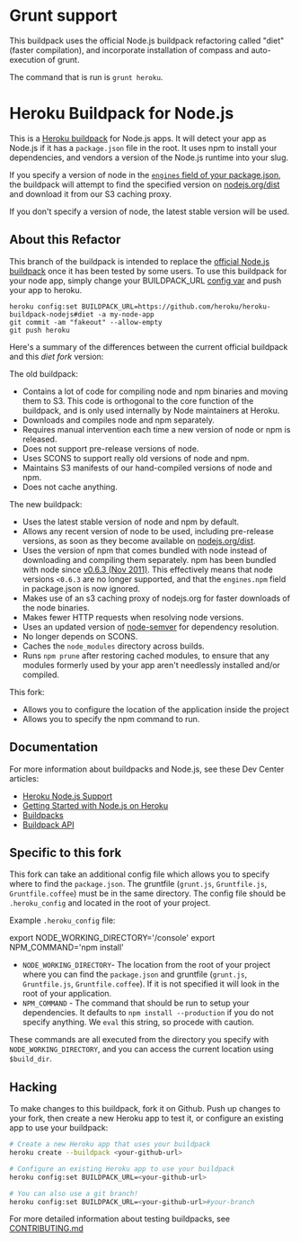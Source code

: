 Grunt support
=============
This buildpack uses the official Node.js buildpack refactoring called "diet" (faster compilation),
and incorporate installation of compass and auto-execution of grunt.

The command that is run is `grunt heroku`.

Heroku Buildpack for Node.js
============================

This is a [Heroku buildpack](http://devcenter.heroku.com/articles/buildpacks) for Node.js apps. It will detect your app as Node.js if it has a `package.json` file in the root. It uses npm to install your dependencies, and vendors a version of the Node.js runtime into your slug.

If you specify a version of node in the [`engines` field of your package.json](https://npmjs.org/doc/json.html#engines), the buildpack will attempt to find the specified version on [nodejs.org/dist](http://nodejs.org/dist/) and download it from our S3 caching proxy.

If you don't specify a version of node, the latest stable version will be used.

About this Refactor
-------------------

This branch of the buildpack is intended to replace the [official Node.js buildpack](https://github.com/heroku/heroku-buildpack-nodejs#readme) once it has been tested by some users. To use this buildpack for your node app, simply change your BUILDPACK_URL [config var](https://devcenter.heroku.com/articles/config-vars) and push your app to heroku.

```
heroku config:set BUILDPACK_URL=https://github.com/heroku/heroku-buildpack-nodejs#diet -a my-node-app
git commit -am "fakeout" --allow-empty
git push heroku
```

Here's a summary of the differences between the current official buildpack and this _diet fork_ version:

The old buildpack:

- Contains a lot of code for compiling node and npm binaries and moving them to S3. This code is orthogonal to the core function of the buildpack, and is only used internally by Node maintainers at Heroku.
- Downloads and compiles node and npm separately.
- Requires manual intervention each time a new version of node or npm is released.
- Does not support pre-release versions of node.
- Uses SCONS to support really old versions of node and npm.
- Maintains S3 manifests of our hand-compiled versions of node and npm.
- Does not cache anything.

The new buildpack:

- Uses the latest stable version of node and npm by default.
- Allows any recent version of node to be used, including pre-release versions, as soon as they become available on [nodejs.org/dist](http://nodejs.org/dist/).
- Uses the version of npm that comes bundled with node instead of downloading and compiling them separately. npm has been bundled with node since [v0.6.3 (Nov 2011)](http://blog.nodejs.org/2011/11/25/node-v0-6-3/). This effectively means that node versions `<0.6.3` are no longer supported, and that the `engines.npm` field in package.json is now ignored.
- Makes use of an s3 caching proxy of nodejs.org for faster downloads of the node binaries.
- Makes fewer HTTP requests when resolving node versions.
- Uses an updated version of [node-semver](https://github.com/isaacs/node-semver) for dependency resolution.
- No longer depends on SCONS.
- Caches the `node_modules` directory across builds.
- Runs `npm prune` after restoring cached modules, to ensure that any modules formerly used by your app aren't needlessly installed and/or compiled.

This fork:

- Allows you to configure the location of the application inside the project
- Allows you to specify the npm command to run.

Documentation
-------------

For more information about buildpacks and Node.js, see these Dev Center articles:

- [Heroku Node.js Support](https://devcenter.heroku.com/articles/nodejs-support)
- [Getting Started with Node.js on Heroku](https://devcenter.heroku.com/articles/nodejs)
- [Buildpacks](https://devcenter.heroku.com/articles/buildpacks)
- [Buildpack API](https://devcenter.heroku.com/articles/buildpack-api)

Specific to this fork
---------------------
This fork can take an additional config file which allows you to specify where to find the `package.json`. The gruntfile (`grunt.js`, `Gruntfile.js`, `Gruntfile.coffee`) must be in the same directory. The config file should be `.heroku_config` and located in the root of your project.

Example `.heroku_config` file:

  export NODE_WORKING_DIRECTORY='/console'
  export NPM_COMMAND='npm install'

- `NODE_WORKING_DIRECTORY`- The location from the root of your project where you can find the `package.json` and gruntfile (`grunt.js`, `Gruntfile.js`, `Gruntfile.coffee`). If it is not specified it will look in the root of your application.
- `NPM_COMMAND` - The command that should be run to setup your dependencies. It defaults to `npm install --production` if you do not specify anything. We `eval` this string, so procede with caution.

These commands are all executed from the directory you specify with `NODE_WORKING_DIRECTORY`, and you can access the current location using `$build_dir`.

Hacking
-------

To make changes to this buildpack, fork it on Github. Push up changes to your fork, then create a new Heroku app to test it, or configure an existing app to use your buildpack:

```sh
# Create a new Heroku app that uses your buildpack
heroku create --buildpack <your-github-url>

# Configure an existing Heroku app to use your buildpack
heroku config:set BUILDPACK_URL=<your-github-url>

# You can also use a git branch!
heroku config:set BUILDPACK_URL=<your-github-url>#your-branch
```

For more detailed information about testing buildpacks, see [CONTRIBUTING.md](CONTRIBUTING.md)
